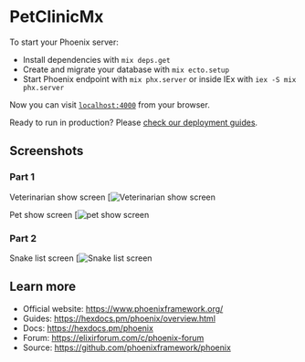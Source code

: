 # PetClinicMx

To start your Phoenix server:

  * Install dependencies with `mix deps.get`
  * Create and migrate your database with `mix ecto.setup`
  * Start Phoenix endpoint with `mix phx.server` or inside IEx with `iex -S mix phx.server`

Now you can visit [`localhost:4000`](http://localhost:4000) from your browser.

Ready to run in production? Please [check our deployment guides](https://hexdocs.pm/phoenix/deployment.html).


## Screenshots

### Part 1

Veterinarian show screen
[![Veterinarian show screen](https://cdn.discordapp.com/attachments/954764763739586630/961779119014686750/unknown.png)

Pet show screen
[![pet show screen](https://cdn.discordapp.com/attachments/954764763739586630/961779166443864174/unknown.png)

### Part 2
Snake list screen
[![Snake list screen](https://cdn.discordapp.com/attachments/954764763739586630/961779270978519090/unknown.png)


## Learn more

  * Official website: https://www.phoenixframework.org/
  * Guides: https://hexdocs.pm/phoenix/overview.html
  * Docs: https://hexdocs.pm/phoenix
  * Forum: https://elixirforum.com/c/phoenix-forum
  * Source: https://github.com/phoenixframework/phoenix
